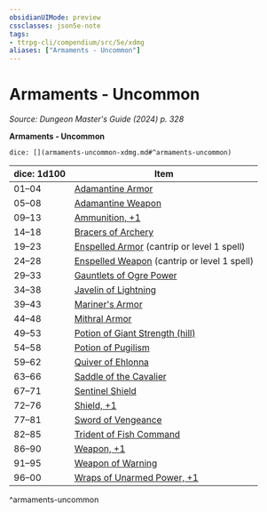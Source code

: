 ```yaml
---
obsidianUIMode: preview
cssclasses: json5e-note
tags:
- ttrpg-cli/compendium/src/5e/xdmg
aliases: ["Armaments - Uncommon"]
---
```

# Armaments - Uncommon
*Source: Dungeon Master's Guide (2024) p. 328* 

**Armaments - Uncommon**

`dice: [](armaments-uncommon-xdmg.md#^armaments-uncommon)`

| dice: 1d100 | Item |
|-------------|------|
| 01–04 | [Adamantine Armor](2-Mechanics/CLI/items/adamantine-armor-xdmg.md) |
| 05–08 | [Adamantine Weapon](2-Mechanics/CLI/items/adamantine-weapon-xdmg.md) |
| 09–13 | [Ammunition, +1](2-Mechanics/CLI/items/1-ammunition-xdmg.md) |
| 14–18 | [Bracers of Archery](2-Mechanics/CLI/items/bracers-of-archery-xdmg.md) |
| 19–23 | [Enspelled Armor](2-Mechanics/CLI/items/enspelled-armor-xdmg.md) (cantrip or level 1 spell) |
| 24–28 | [Enspelled Weapon](2-Mechanics/CLI/items/enspelled-weapon-xdmg.md) (cantrip or level 1 spell) |
| 29–33 | [Gauntlets of Ogre Power](2-Mechanics/CLI/items/gauntlets-of-ogre-power-xdmg.md) |
| 34–38 | [Javelin of Lightning](2-Mechanics/CLI/items/javelin-of-lightning-xdmg.md) |
| 39–43 | [Mariner's Armor](2-Mechanics/CLI/items/mariners-armor-xdmg.md) |
| 44–48 | [Mithral Armor](2-Mechanics/CLI/items/mithral-armor-xdmg.md) |
| 49–53 | [Potion of Giant Strength (hill)](2-Mechanics/CLI/items/potion-of-hill-giant-strength-xdmg.md) |
| 54–58 | [Potion of Pugilism](2-Mechanics/CLI/items/potion-of-pugilism-xdmg.md) |
| 59–62 | [Quiver of Ehlonna](2-Mechanics/CLI/items/quiver-of-ehlonna-xdmg.md) |
| 63–66 | [Saddle of the Cavalier](2-Mechanics/CLI/items/saddle-of-the-cavalier-xdmg.md) |
| 67–71 | [Sentinel Shield](2-Mechanics/CLI/items/sentinel-shield-xdmg.md) |
| 72–76 | [Shield, +1](2-Mechanics/CLI/items/1-shield-xdmg.md) |
| 77–81 | [Sword of Vengeance](2-Mechanics/CLI/items/sword-of-vengeance-xdmg.md) |
| 82–85 | [Trident of Fish Command](2-Mechanics/CLI/items/trident-of-fish-command-xdmg.md) |
| 86–90 | [Weapon, +1](2-Mechanics/CLI/items/1-weapon-xdmg.md) |
| 91–95 | [Weapon of Warning](2-Mechanics/CLI/items/weapon-of-warning-xdmg.md) |
| 96–00 | [Wraps of Unarmed Power, +1](2-Mechanics/CLI/items/1-wraps-of-unarmed-power-xdmg.md) |
^armaments-uncommon